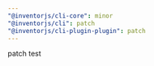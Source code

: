```yaml
---
"@inventorjs/cli-core": minor
"@inventorjs/cli": patch
"@inventorjs/cli-plugin-plugin": patch
---
```


patch test
